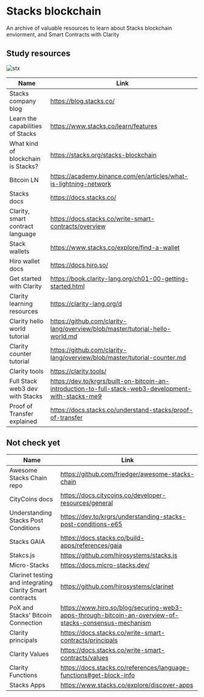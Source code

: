 # Stacks blockchain 
An archive of valuable resources to learn about Stacks blockchain enviorment, and Smart Contracts with Clarity


## Study resources

![stx](https://github.com/Yudai-creator/stacks-blockchain-resources/blob/master/RUulPfMUEbxgVTrm3pUv62uBD6mOh3pjCwdULn2kqiY.webp)


| Name          | Link|
| ------------- | ------------- |
| Stacks company blog           |https://blog.stacks.co/|
| Learn the capabilities of Stacks           |https://www.stacks.co/learn/features|
| What kind of blockchain is Stacks?          |https://stacks.org/stacks-blockchain|
| Bitcoin LN           |https://academy.binance.com/en/articles/what-is-lightning-network|
| Stacks docs          |https://docs.stacks.co/|
| Clarity, smart contract language          |https://docs.stacks.co/write-smart-contracts/overview|
| Stack wallets          |https://www.stacks.co/explore/find-a-wallet|
| Hiro wallet docs           |https://docs.hiro.so/|
| Get started with Clarity          |https://book.clarity-lang.org/ch01-00-getting-started.html|
| Clarity learning resources          |https://clarity-lang.org/d|
| Clarity hello world tutorial         |https://github.com/clarity-lang/overview/blob/master/tutorial-hello-world.md|
| Clarity counter tutorial         |https://github.com/clarity-lang/overview/blob/master/tutorial-counter.md|
| Clarity tools         |https://clarity.tools/|
| Full Stack web3 dev with Stacks          |https://dev.to/krgrs/built-on-bitcoin-an-introduction-to-full-stack-web3-development-with-stacks-me9|
| Proof of Transfer explained        |https://docs.stacks.co/understand-stacks/proof-of-transfer|



## Not check yet


| Name          | Link|
| ------------- | ------------- |
| Awesome Stacks Chain repo           |https://github.com/friedger/awesome-stacks-chain|
| CityCoins docs          |https://docs.citycoins.co/developer-resources/general|
| Understanding Stacks Post Conditions         |https://dev.to/krgrs/understanding-stacks-post-conditions-e65|
| Stacks GAIA         |https://docs.stacks.co/build-apps/references/gaia|
| Stakcs.js         |https://github.com/hirosystems/stacks.js|
| Micro-Stacks         |https://docs.micro-stacks.dev/|
| Clarinet testing and integrating Clarity Smart contracts         |https://github.com/hirosystems/clarinet|
| PoX and Stacks' Bitcoin Connection         |https://www.hiro.so/blog/securing-web3-apps-through-bitcoin-an-overview-of-stacks-consensus-mechanism|
| Clarity principals   |https://docs.stacks.co/write-smart-contracts/principals|
| Clarity Values   |https://docs.stacks.co/write-smart-contracts/values|
| Clarity Functions |https://docs.stacks.co/references/language-functions#get-block-info|
| Stacks Apps  |https://www.stacks.co/explore/discover-apps|




